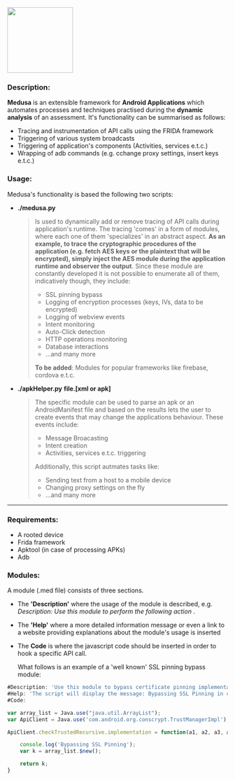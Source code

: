 

<img src="https://raw.githubusercontent.com/Ch0pin/medusa/master/helpers/logo.png" width="150" height="150">

### Description:

**Medusa** is an extensible framework for **Android Applications** which automates processes and techniques practised during the **dynamic analysis** of an assessment.  It's functionality can be summarised as follows:

- Tracing and instrumentation of API calls using the FRIDA framework
- Triggering of various system broadcasts
- Triggering of application's components (Activities, services e.t.c.)
- Wrapping of adb commands (e.g. cchange proxy settings, insert keys e.t.c.)



### Usage:

Medusa's functionality is based the following two scripts:

- **./medusa.py** 

  > Is used to dynamically add or remove tracing of API calls during application's runtime. The tracing 'comes' in a form of modules, where each one of them 'specializes' in an abstract aspect. **As an example, to trace the cryptographic procedures of the application (e.g.  fetch AES keys or the plaintext that will be encrypted), simply inject the AES module during the application runtime and observer the output**. Since these module are constantly developed it is not possible to enumerate all of them, indicatively though, they include:
  >
  > -  SSL pinning bypass
  > - Logging of encryption processes (keys, IVs, data to be encrypted)
  > - Logging of webview events
  > - Intent monitoring 
  > - Auto-Click detection 
  > - HTTP operations monitoring
  > - Database interactions
  > - ...and many more
  >
  > **To be added**: Modules for popular frameworks like firebase, cordova e.t.c.

- **./apkHelper.py** **file.[xml or apk]**

  > The specific module can be used to parse an apk or an AndroidManifest file and based on the results lets the user to create events that may change the applications behaviour. These events include:
  >
  > - Message Broacasting
  > - Intent creation
  > - Activities, services e.t.c. triggering 
  >
  > Additionally, this script autmates tasks like:
  >
  > - Sending text from a host to a mobile device
  > - Changing proxy settings on the fly 
  > - ...and many more

****



### Requirements:

- A rooted device
- Frida framework
- Apktool (in case of processing APKs)
- Adb

### Modules:

A module (.med file) consists of three sections. 

- The **'Description'** where the usage of the module is described, e.g. *Description: Use this module to perform the following action* . 

- The **'Help'** where a more detailed information message or even a link to a website providing explanations about the module's usage is inserted

- The **Code** is where the javascript code should be inserted in order to hook a specific API call. 

  

  What follows is an example of a 'well known' SSL pinning bypass module:

```js
#Description: 'Use this module to bypass certificate pinning implementations based on TrustManagerImpl'
#Help: 'The script will display the message: Bypassing SSL Pinning in case of successful bypass'
#Code:

var array_list = Java.use("java.util.ArrayList");
var ApiClient = Java.use('com.android.org.conscrypt.TrustManagerImpl');

ApiClient.checkTrustedRecursive.implementation = function(a1, a2, a3, a4, a5, a6) {

    console.log('Bypassing SSL Pinning');
    var k = array_list.$new();

    return k;
}
```







